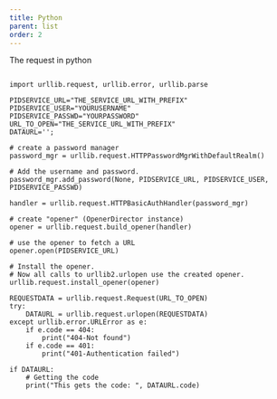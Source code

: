 ```yaml
---
title: Python
parent: list
order: 2
---
```


The request in python

<pre><code class="language-python">
import urllib.request, urllib.error, urllib.parse

PIDSERVICE_URL="THE_SERVICE_URL_WITH_PREFIX"
PIDSERVICE_USER="YOURUSERNAME"
PIDSERVICE_PASSWD="YOURPASSWORD"
URL_TO_OPEN="THE_SERVICE_URL_WITH_PREFIX"
DATAURL='';

# create a password manager
password_mgr = urllib.request.HTTPPasswordMgrWithDefaultRealm()

# Add the username and password.
password_mgr.add_password(None, PIDSERVICE_URL, PIDSERVICE_USER, PIDSERVICE_PASSWD)

handler = urllib.request.HTTPBasicAuthHandler(password_mgr)

# create "opener" (OpenerDirector instance)
opener = urllib.request.build_opener(handler)

# use the opener to fetch a URL
opener.open(PIDSERVICE_URL)

# Install the opener.
# Now all calls to urllib2.urlopen use the created opener.
urllib.request.install_opener(opener)

REQUESTDATA = urllib.request.Request(URL_TO_OPEN)
try:
    DATAURL = urllib.request.urlopen(REQUESTDATA)
except urllib.error.URLError as e:
    if e.code == 404:
        print("404-Not found")
    if e.code == 401:
        print("401-Authentication failed")

if DATAURL:
    # Getting the code
    print("This gets the code: ", DATAURL.code)

</code></pre>

